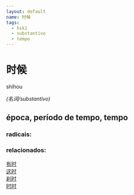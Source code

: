 ```yaml
--- 
layout: default
name: 时候 
tags: 
  - hsk1
  - substantivo
  - tempo
--- 
```

# 时候 
shíhou  
 
*(名词/substantivo)*  
## época, período de tempo, tempo 
### radicais: 
### relacionados: 
[有时](/zhengshidu/hsk1/有时)  
[这时](/zhengshidu/hsk2/这时)  
[刹时](/zhengshidu/outras/刹时)  
[时时](/zhengshidu/hsk6/时时)  
